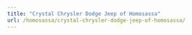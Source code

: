```yaml
---
title: "Crystal Chrysler Dodge Jeep of Homosassa"
url: /homosassa/crystal-chrysler-dodge-jeep-of-homosassa/
---
```

